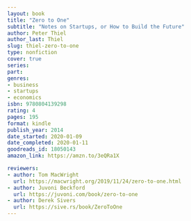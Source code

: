 ```yaml
---
layout: book
title: "Zero to One"
subtitle: "Notes on Startups, or How to Build the Future"
author: Peter Thiel
author_last: Thiel
slug: thiel-zero-to-one
type: nonfiction
cover: true
series: 
part: 
genres:
- business
- startups
- economics
isbn: 9780804139298
rating: 4
pages: 195
format: kindle
publish_year: 2014
date_started: 2020-01-09
date_completed: 2020-01-11
goodreads_id: 18050143
amazon_link: https://amzn.to/3eQRa1X

reviewers:
- author: Tom MacWright
  url: https://macwright.org/2019/11/24/zero-to-one.html
- author: Juvoni Beckford
  url: https://juvoni.com/book/zero-to-one
- author: Derek Sivers
  url: https://sive.rs/book/ZeroToOne
---
```

